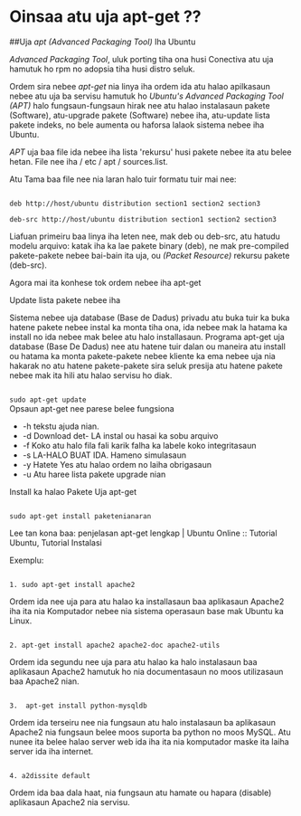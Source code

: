 Oinsaa atu uja apt-get ??
=========================

##Uja *apt* _(Advanced Packaging Tool)_ Iha Ubuntu

*Advanced Packaging Tool*, uluk porting tiha ona husi Conectiva atu uja hamutuk ho rpm no adopsia tiha husi distro seluk.

Ordem sira nebee _apt-get_ nia linya iha ordem ida atu halao apilkasaun nebee atu uja ba servisu hamutuk ho *Ubuntu's Advanced Packaging Tool (APT)* halo fungsaun-fungsaun hirak nee atu halao instalasaun pakete (Software), atu-upgrade pakete (Software) nebee iha, atu-update lista pakete indeks, no bele aumenta ou haforsa lalaok sistema nebee iha Ubuntu.

*APT* uja baa file ida nebee iha lista 'rekursu' husi pakete nebee ita atu belee hetan. File nee iha / etc / apt / sources.list. 

Atu Tama baa file nee nia laran halo tuir formatu tuir mai nee:

<code>
deb http://host/ubuntu distribution section1 section2 section3
</code>


<code>
deb-src http://host/ubuntu distribution section1 section2 section3
</code>

Liafuan primeiru baa linya iha leten nee, mak deb ou deb-src, atu hatudu modelu arquivo: katak iha ka lae pakete binary (deb), ne mak pre-compiled pakete-pakete nebee bai-bain ita uja, ou  _(Packet Resource)_ rekursu pakete (deb-src). 

Agora mai ita konhese tok ordem nebee iha apt-get

Update lista pakete nebee iha

Sistema nebee uja database (Base de Dadus) privadu atu buka tuir ka buka hatene pakete nebee instal ka monta tiha ona, ida nebee mak la hatama ka install no ida nebee mak belee atu halo installasaun. Programa apt-get uja database (Base De Dadus) nee atu hatene tuir dalan ou maneira atu install ou hatama ka monta pakete-pakete nebee kliente ka ema nebee uja nia hakarak no atu hatene pakete-pakete sira seluk presija atu hatene pakete nebee mak ita hili atu halao servisu ho diak.

<code>
sudo apt-get update
</code>
Opsaun apt-get nee parese belee fungsiona

+ -h tekstu ajuda nian.
+ -d Download det- LA instal ou hasai ka sobu arquivo
+ -f Koko atu halo fila fali karik falha ka labele koko integritasaun
+ -s LA-HALO BUAT IDA. Hameno simulasaun
+ -y Hatete Yes atu halao ordem no laiha obrigasaun
+ -u Atu haree lista pakete upgrade nian

Install ka halao Pakete Uja apt-get

<code>
sudo apt-get install paketenianaran
</code>

Lee tan kona baa: penjelasan apt-get lengkap | Ubuntu Online :: Tutorial Ubuntu, Tutorial Instalasi


Exemplu:

<code>
1. sudo apt-get install apache2
</code>

Ordem ida nee uja para atu halao ka installasaun baa aplikasaun Apache2 iha ita nia Komputador nebee nia sistema operasaun base mak Ubuntu ka Linux.

<code>
2. apt-get install apache2 apache2-doc apache2-utils
</code>

Ordem ida segundu nee uja para atu halao ka halo instalasaun baa aplikasaun Apache2 hamutuk ho nia documentasaun no moos utilizasaun baa Apache2 nian.

<code>
3.  apt-get install python-mysqldb
</code>

Ordem ida terseiru nee nia fungsaun atu halo instalasaun ba aplikasaun Apache2 nia fungsaun belee moos suporta ba python no moos MySQL. Atu nunee ita belee halao server web ida iha ita nia komputador maske ita laiha server ida iha internet.

<code>
4. a2dissite default
</code>

Ordem ida baa dala haat, nia fungsaun atu hamate ou hapara (disable) aplikasaun Apache2 nia servisu.

